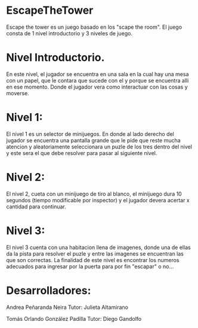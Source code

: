 # EscapeTheTower

Escape the tower es un juego basado en los "scape the room". El juego consta de 1 nivel introductorio y 3 niveles de juego.

# Nivel Introductorio.

En este nivel, el jugador se encuentra en una sala en la cual hay una mesa con un papel, que le contara que sucede con el y porque se encuentra alli en ese momento. Donde el jugador vera como interactuar con las cosas y moverse.

# Nivel 1:

El nivel 1 es un selector de minijuegos. En donde al lado derecho del jugador se encuentra una pantalla grande que le pide que reste mucha atencion y aleatoriamente seleccionara un puzle de los tres dentro del nivel y este sera el que debe resolver para pasar al siguiente nivel.

# Nivel 2:

El nivel 2, cueta con un minijuego de tiro al blanco, el minijuego dura 10 segundos (tiempo modificable por inspector) y el jugador devera acertar x cantidad para continuar.

# Nivel 3:

El nivel 3 cuenta con una habitacion llena de imagenes, donde una de ellas da la pista para resolver el puzle y entre las imagenes se encuentran las que son correctas. La finalidad de este nivel es encontrar los numeros adecuados para ingresar por la puerta para por fin "escapar" o no...

# Desarrolladores:

Andrea Peñaranda Neira
Tutor: Julieta Altamirano

Tomás Orlando González Padilla
Tutor: Diego Gandolfo
